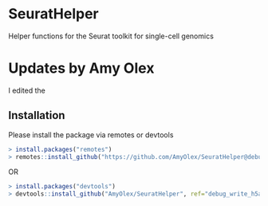 # SeuratHelper
Helper functions for the Seurat toolkit for single-cell genomics

# Updates by Amy Olex
I edited the 

## Installation
Please install the package via remotes or devtools
```r
> install.packages("remotes")
> remotes::install_github("https://github.com/AmyOlex/SeuratHelper@debug_write_h5ad", force=TRUE)
```
OR
```r
> install.packages("devtools")
> devtools::install_github("AmyOlex/SeuratHelper", ref="debug_write_h5ad")
```
